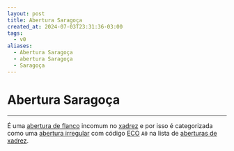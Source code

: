 ```yaml
---
layout: post
title: Abertura Saragoça
created_at: 2024-07-03T23:31:36-03:00
tags:
  - v0
aliases:
  - Abertura Saragoça
  - abertura Saragoça
  - Saragoça
---
```

# Abertura Saragoça
----

É uma [abertura de flanco](_draft/2024/07/2024-07-06-Aberturas_de_flanco.md) incomum no [xadrez](api/2024/07/2024-07-06-Xadrez.md) e por isso é categorizada como uma [abertura irregular](api/2024/07/2024-07-06-Aberturas_irregulares.md) com código [ECO](api/2024/07/2024-07-07-Encyclopaedia_of_Chess_Openings.md) `A0` na lista de [aberturas de xadrez](_draft/2024/07/2024-07-06-Aberturas_de_xadrez.md).